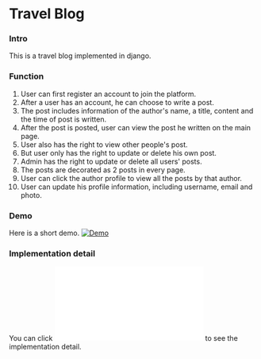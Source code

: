 # Travel Blog
### Intro
This is a travel blog implemented in django. 

### Function
1. User can first register an account to join the platform.<br/>
2. After a user has an account, he can choose to write a post.<br/>
3. The post includes information of the author's name, a title, content and the time of post
is written.<br/>
4. After the post is posted, user can view the post he written on the main page.<br/>
5. User also has the right to view other people's post.<br/>
6. But user only has the right to update or delete his own post.<br/>
7. Admin has the right to update or delete all users' posts.
8. The posts are decorated as 2 posts in every page.
9. User can click the author profile to view all the posts by that author.
10. User can update his profile information, including username, email and photo.

### Demo
Here is a short demo.
[![Demo](main.png)](https://www.youtube.com/watch?v=pTdfKuZSge4)
### Implementation detail
You can click ![here](Documentation%20for%20a%20Django%20App.pdf) to see the implementation detail.




